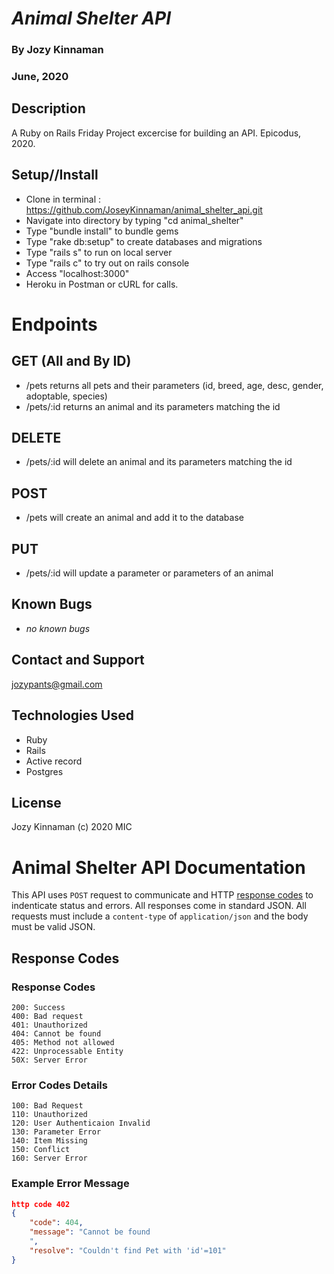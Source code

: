# _Animal Shelter API_
### By Jozy Kinnaman
### June, 2020

## Description
A Ruby on Rails Friday Project excercise for building  an API. Epicodus, 2020.

## Setup//Install
 * Clone in terminal : https://github.com/JoseyKinnaman/animal_shelter_api.git
  * Navigate into directory by typing "cd animal_shelter"
  * Type "bundle install" to bundle gems
  * Type "rake db:setup" to create databases and migrations
  * Type "rails s" to run on local server
  * Type "rails c" to try out on rails console
  * Access "localhost:3000" 
  * Heroku in Postman or cURL for calls. 

# Endpoints

## GET (All and By ID)
* /pets returns all pets and their parameters (id, breed, age, desc, gender, adoptable, species)
* /pets/:id returns an animal and its parameters matching the id
<!-- * /pets/random will return a random animal and its parameters -->

## DELETE
* /pets/:id will delete an animal and its parameters matching the id

## POST
* /pets will create an animal and add it to the database

## PUT
* /pets/:id will update a parameter or parameters of an animal

## Known Bugs
  * _no known bugs_

## Contact and Support
jozypants@gmail.com

## Technologies Used
  * Ruby
  * Rails
  * Active record
  * Postgres

## License 
Jozy Kinnaman (c) 2020 MIC

# Animal Shelter API Documentation 
This API uses `POST` request to communicate and HTTP [response codes](https://en.wikipedia.org/wiki/List_of_HTTP_status_codes) to indenticate status and errors. All responses come in standard JSON. All requests must include a `content-type` of `application/json` and the body must be valid JSON.

## Response Codes 
### Response Codes
```
200: Success
400: Bad request
401: Unauthorized
404: Cannot be found
405: Method not allowed
422: Unprocessable Entity 
50X: Server Error
```
### Error Codes Details
```
100: Bad Request
110: Unauthorized
120: User Authenticaion Invalid
130: Parameter Error
140: Item Missing
150: Conflict
160: Server Error
```
### Example Error Message
```json
http code 402
{
    "code": 404,
    "message": "Cannot be found
    ",
    "resolve": "Couldn't find Pet with 'id'=101"
}
```



